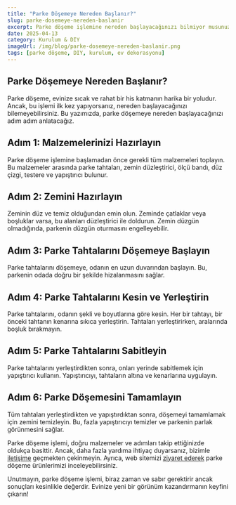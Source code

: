 ```yaml
---
title: "Parke Döşemeye Nereden Başlanır?"
slug: parke-dosemeye-nereden-baslanir
excerpt: Parke döşeme işlemine nereden başlayacağınızı bilmiyor musunuz? Bu detaylı kılavuzda, adım adım nasıl başlayacağınızı öğreneceksiniz.
date: 2025-04-13
category: Kurulum & DIY
imageUrl: /img/blog/parke-dosemeye-nereden-baslanir.png
tags: [parke döşeme, DIY, kurulum, ev dekorasyonu]
---
```


<h2>Parke Döşemeye Nereden Başlanır?</h2>

<p>Parke döşeme, evinize sıcak ve rahat bir his katmanın harika bir yoludur. Ancak, bu işlemi ilk kez yapıyorsanız, nereden başlayacağınızı bilemeyebilirsiniz. Bu yazımızda, parke döşemeye nereden başlayacağınızı adım adım anlatacağız.</p>

<h2>Adım 1: Malzemelerinizi Hazırlayın</h2>

<p>Parke döşeme işlemine başlamadan önce gerekli tüm malzemeleri toplayın. Bu malzemeler arasında parke tahtaları, zemin düzleştirici, ölçü bandı, düz çizgi, testere ve yapıştırıcı bulunur.</p>

<h2>Adım 2: Zemini Hazırlayın</h2>

<p>Zeminin düz ve temiz olduğundan emin olun. Zeminde çatlaklar veya boşluklar varsa, bu alanları düzleştirici ile doldurun. Zemin düzgün olmadığında, parkenin düzgün oturmasını engelleyebilir.</p>

<h2>Adım 3: Parke Tahtalarını Döşemeye Başlayın</h2>

<p>Parke tahtalarını döşemeye, odanın en uzun duvarından başlayın. Bu, parkenin odada doğru bir şekilde hizalanmasını sağlar.</p>

<h2>Adım 4: Parke Tahtalarını Kesin ve Yerleştirin</h2>

<p>Parke tahtalarını, odanın şekli ve boyutlarına göre kesin. Her bir tahtayı, bir önceki tahtanın kenarına sıkıca yerleştirin. Tahtaları yerleştirirken, aralarında boşluk bırakmayın.</p>

<h2>Adım 5: Parke Tahtalarını Sabitleyin</h2>

<p>Parke tahtalarını yerleştirdikten sonra, onları yerinde sabitlemek için yapıştırıcı kullanın. Yapıştırıcıyı, tahtaların altına ve kenarlarına uygulayın.</p>

<h2>Adım 6: Parke Döşemesini Tamamlayın</h2>

<p>Tüm tahtaları yerleştirdikten ve yapıştırdıktan sonra, döşemeyi tamamlamak için zemini temizleyin. Bu, fazla yapıştırıcıyı temizler ve parkenin parlak görünmesini sağlar.</p>

<p>Parke döşeme işlemi, doğru malzemeler ve adımları takip ettiğinizde oldukça basittir. Ancak, daha fazla yardıma ihtiyaç duyarsanız, bizimle <a href="https://parkeshop.com/contact">iletişime</a> geçmekten çekinmeyin. Ayrıca, web sitemizi <a href="https://parkeshop.com">ziyaret ederek</a> parke döşeme ürünlerimizi inceleyebilirsiniz.</p>

<p>Unutmayın, parke döşeme işlemi, biraz zaman ve sabır gerektirir ancak sonuçları kesinlikle değerdir. Evinize yeni bir görünüm kazandırmanın keyfini çıkarın!</p>
